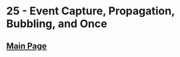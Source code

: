 # 25 - Event Capture, Propagation, Bubbling, and Once

## <a href='https://github.com/Mugilan-Codes/javascript-30'>Main Page</a>
